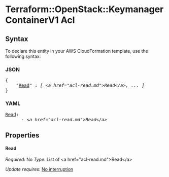 # Terraform::OpenStack::KeymanagerContainerV1 Acl

## Syntax

To declare this entity in your AWS CloudFormation template, use the following syntax:

### JSON

<pre>
{
    "<a href="#read" title="Read">Read</a>" : <i>[ &lt;a href=&#34;acl-read.md&#34;&gt;Read&lt;/a&gt;, ... ]</i>
}
</pre>

### YAML

<pre>
<a href="#read" title="Read">Read</a>: <i>
      - &lt;a href=&#34;acl-read.md&#34;&gt;Read&lt;/a&gt;</i>
</pre>

## Properties

#### Read

_Required_: No
_Type_: List of &lt;a href=&#34;acl-read.md&#34;&gt;Read&lt;/a&gt;

_Update requires_: [No interruption](https://docs.aws.amazon.com/AWSCloudFormation/latest/UserGuide/using-cfn-updating-stacks-update-behaviors.html#update-no-interrupt)

